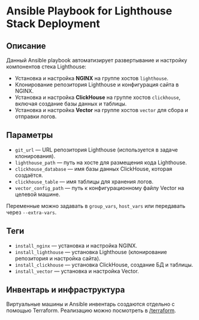 # Ansible Playbook for Lighthouse Stack Deployment

## Описание

Данный Ansible playbook автоматизирует развертывание и настройку компонентов стекa Lighthouse:

- Установка и настройка **NGINX** на группе хостов `lighthouse`.
- Клонирование репозитория Lighthouse и конфигурация сайта в NGINX.
- Установка и настройка **ClickHouse** на группе хостов `clickhouse`, включая создание базы данных и таблицы.
- Установка и настройка **Vector** на группе хостов `vector` для сбора и отправки логов.

## Параметры

- `git_url` — URL репозитория Lighthouse (используется в задаче клонирования).
- `lighthouse_path` — путь на хосте для размещения кода Lighthouse.
- `clickhouse_database` — имя базы данных ClickHouse, которая создаётся.
- `clickhouse_table` — имя таблицы для хранения логов.
- `vector_config_path` — путь к конфигурационному файлу Vector на целевой машине.

Переменные можно задавать в `group_vars`, `host_vars` или передавать через `--extra-vars`.

## Теги

- `install_nginx` — установка и настройка NGINX.
- `install_lighthouse` — установка Lighthouse (клонирование репозитория и настройка сайта).
- `install_clickhouse` — установка ClickHouse, создание БД и таблицы.
- `install_vector` — установка и настройка Vector.

## Инвентарь и инфраструктура

Виртуальные машины и Ansible инвентарь создаются отдельно с помощью Terraform. Реализацию можно посмотреть в [/terraform]().



